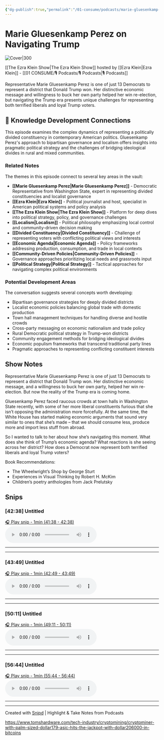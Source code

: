 ```yaml
---
{"dg-publish":true,"permalink":"/01-consume/podcasts/marie-gluesenkamp-perez-on-navigating-trump/","title":"Marie Gluesenkamp Perez on Navigating Trump","tags":["podcasts","localism","divided-constituency","economic-agenda","community-driven-policies","political-strategy","bipartisan-governance"],"created":"2025-05-06","updated":"2025-07-27"}
---
```


# Marie Gluesenkamp Perez on Navigating Trump


![Cover|300](https://wsrv.nl/?url=https%3A%2F%2Fimage.simplecastcdn.com%2Fimages%2F52528093-7778-44d3-b188-e2a3c58e2a2b%2F05b8e014-5152-4854-8fcb-c4a9d3da2114%2F3000x3000%2Fnyt-ezraklein-albumartwork-3000px-2.jpg%3Faid%3Drss_feed&w=300&h=300)

[[The Ezra Klein Show\|The Ezra Klein Show]] hosted by [[Ezra Klein\|Ezra Klein]] - [[01 CONSUME/🎙️ Podcasts/🎙️ Podcasts\|🎙️ Podcasts]]

Representative Marie Gluesenkamp Perez is one of just 13 Democrats to represent a district that Donald Trump won. Her distinctive economic message and willingness to buck her own party helped her win re-election, but navigating the Trump era presents unique challenges for representing both terrified liberals and loyal Trump voters.

## 🧠 Knowledge Development Connections

This episode examines the complex dynamics of representing a politically divided constituency in contemporary American politics. Gluesenkamp Perez's approach to bipartisan governance and localism offers insights into pragmatic political strategy and the challenges of bridging ideological divides in rural and mixed communities.

### Related Notes

The themes in this episode connect to several key areas in the vault:

- **[[Marie Gluesenkamp Perez\|Marie Gluesenkamp Perez]]** - Democratic Representative from Washington State, expert in representing divided constituencies and localist governance
- **[[Ezra Klein\|Ezra Klein]]** - Political journalist and host, specialist in American political systems and policy analysis
- **[[The Ezra Klein Show\|The Ezra Klein Show]]** - Platform for deep dives into political strategy, policy, and governance challenges
- **[[Localism\|Localism]]** - Political philosophy emphasizing local control and community-driven decision making
- **[[Divided Constituency\|Divided Constituency]]** - Challenge of representing voters with conflicting political views and interests
- **[[Economic Agenda\|Economic Agenda]]** - Policy frameworks addressing production, consumption, and trade in local contexts
- **[[Community-Driven Policies\|Community-Driven Policies]]** - Governance approaches prioritizing local needs and grassroots input
- **[[Political Strategy\|Political Strategy]]** - Tactical approaches for navigating complex political environments

### Potential Development Areas

The conversation suggests several concepts worth developing:
- Bipartisan governance strategies for deeply divided districts
- Localist economic policies balancing global trade with domestic production
- Town hall management techniques for handling diverse and hostile crowds
- Cross-party messaging on economic nationalism and trade policy
- Rural Democratic political strategy in Trump-won districts
- Community engagement methods for bridging ideological divides
- Economic populism frameworks that transcend traditional party lines
- Pragmatic approaches to representing conflicting constituent interests


## Show Notes

Representative Marie Gluesenkamp Perez is one of just 13 Democrats to represent a district that Donald Trump won. Her distinctive economic message, and a willingness to buck her own party, helped her win re-election. But now the reality of the Trump era is coming home.

Gluesenkamp Perez faced raucous crowds at town halls in Washington State recently, with some of her more liberal constituents furious that she isn’t opposing the administration more forcefully. At the same time, the White House has started making economic arguments that sound very similar to ones that she’s made – that we should consume less, produce more and import less stuff from abroad.

So I wanted to talk to her about how she’s navigating this moment. What does she think of Trump’s economic agenda? What reactions is she seeing across her district? How does a Democrat now represent both terrified liberals and loyal Trump voters?

Book Recommendations:
- The Wheelwright’s Shop  by George Sturt
- Experiences in Visual Thinking  by Robert H. McKim
- Children’s poetry anthologies  from Jack Prelutsky

## Snips


### [42:38] Untitled


[🎧 Play snip - 1min️ (41:38 - 42:38)](https://share.snipd.com/snip/4a7e75e3-d7cd-496c-befd-481c62cc2516)
<audio controls> <source src="https://dts.podtrac.com/redirect.mp3/pdst.fm/e/pfx.vpixl.com/6qj4J/nyt.simplecastaudio.com/3026b665-46df-4d18-98e9-d1ce16bbb1df/episodes/d4c79234-cd26-4877-a439-2fa3be5d051c/audio/128/default.mp3?aid=rss_feed&awCollectionId=3026b665-46df-4d18-98e9-d1ce16bbb1df&awEpisodeId=d4c79234-cd26-4877-a439-2fa3be5d051c&feed=kEKXbjuJ#t=41:38,42:38"> </audio>




---




---


### [43:49] Untitled


[🎧 Play snip - 1min️ (42:49 - 43:49)](https://share.snipd.com/snip/16dfe1cd-7331-45da-8e22-e2385a5cd912)
<audio controls> <source src="https://dts.podtrac.com/redirect.mp3/pdst.fm/e/pfx.vpixl.com/6qj4J/nyt.simplecastaudio.com/3026b665-46df-4d18-98e9-d1ce16bbb1df/episodes/d4c79234-cd26-4877-a439-2fa3be5d051c/audio/128/default.mp3?aid=rss_feed&awCollectionId=3026b665-46df-4d18-98e9-d1ce16bbb1df&awEpisodeId=d4c79234-cd26-4877-a439-2fa3be5d051c&feed=kEKXbjuJ#t=42:49,43:49"> </audio>




---




---


### [50:11] Untitled


[🎧 Play snip - 1min️ (49:11 - 50:11)](https://share.snipd.com/snip/5631e39e-1228-4861-8feb-6a4f3c790526)
<audio controls> <source src="https://dts.podtrac.com/redirect.mp3/pdst.fm/e/pfx.vpixl.com/6qj4J/nyt.simplecastaudio.com/3026b665-46df-4d18-98e9-d1ce16bbb1df/episodes/d4c79234-cd26-4877-a439-2fa3be5d051c/audio/128/default.mp3?aid=rss_feed&awCollectionId=3026b665-46df-4d18-98e9-d1ce16bbb1df&awEpisodeId=d4c79234-cd26-4877-a439-2fa3be5d051c&feed=kEKXbjuJ#t=49:11,50:11"> </audio>




---




---


### [56:44] Untitled


[🎧 Play snip - 1min️ (55:44 - 56:44)](https://share.snipd.com/snip/27a7c533-a7a2-438d-bdc4-533163742175)
<audio controls> <source src="https://dts.podtrac.com/redirect.mp3/pdst.fm/e/pfx.vpixl.com/6qj4J/nyt.simplecastaudio.com/3026b665-46df-4d18-98e9-d1ce16bbb1df/episodes/d4c79234-cd26-4877-a439-2fa3be5d051c/audio/128/default.mp3?aid=rss_feed&awCollectionId=3026b665-46df-4d18-98e9-d1ce16bbb1df&awEpisodeId=d4c79234-cd26-4877-a439-2fa3be5d051c&feed=kEKXbjuJ#t=55:44,56:44"> </audio>




---




---





Created with [Snipd](https://www.snipd.com) | Highlight & Take Notes from Podcasts

https://www.tomshardware.com/tech-industry/cryptomining/cryptominer-with-palm-sized-dollar179-asic-hits-the-jackpot-with-dollar206000-in-bitcoins